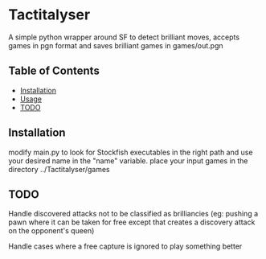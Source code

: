 # Tactitalyser

A simple python wrapper around SF to detect brilliant moves, accepts games in pgn format and saves brilliant games in games/out.pgn

## Table of Contents

- [Installation](#installation)
- [Usage](#usage)
- [TODO](#TODO)

## Installation

modify main.py to look for Stockfish executables in the right path and use your desired name in the "name" variable. 
place your input games in the directory ../Tactitalyser/games

## TODO

Handle discovered attacks not to be classified as brilliancies (eg: pushing a pawn where it can be taken for free except that creates a discovery attack on the opponent's queen)

Handle cases where a free capture is ignored to play something better
